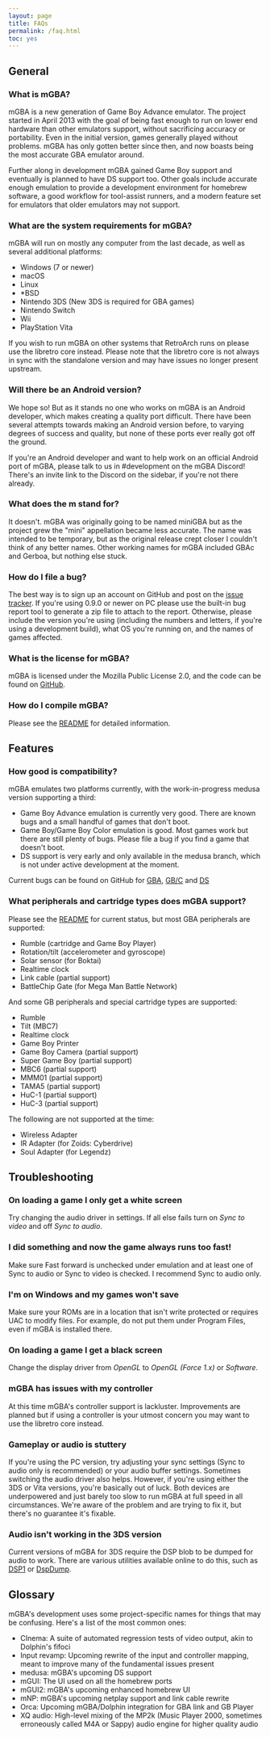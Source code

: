 ```yaml
---
layout: page
title: FAQs
permalink: /faq.html
toc: yes
---
```

## General

### What is mGBA?

mGBA is a new generation of Game Boy Advance emulator. The project started in April 2013 with the goal of being fast enough to run on lower end hardware than other emulators support, without sacrificing accuracy or portability. Even in the initial version, games generally played without problems. mGBA has only gotten better since then, and now boasts being the most accurate GBA emulator around.

Further along in development mGBA gained Game Boy support and eventually is planned to have DS support too. Other goals include accurate enough emulation to provide a development environment for homebrew software, a good workflow for tool-assist runners, and a modern feature set for emulators that older emulators may not support.

### What are the system requirements for mGBA?

mGBA will run on mostly any computer from the last decade, as well as several additional platforms:

- Windows (7 or newer)
- macOS
- Linux
- \*BSD
- Nintendo 3DS (New 3DS is required for GBA games)
- Nintendo Switch
- Wii
- PlayStation Vita

If you wish to run mGBA on other systems that RetroArch runs on please use the libretro core instead. Please note that the libretro core is not always in sync with the standalone version and may have issues no longer present upstream.

### Will there be an Android version?

We hope so! But as it stands no one who works on mGBA is an Android developer, which makes creating a quality port difficult. There have been several attempts towards making an Android version before, to varying degrees of success and quality, but none of these ports ever really got off the ground.

If you're an Android developer and want to help work on an official Android port of mGBA, please talk to us in #development on the mGBA Discord! There's an invite link to the Discord on the sidebar, if you're not there already.

### What does the m stand for?

It doesn't. mGBA was originally going to be named miniGBA but as the project grew the "mini" appellation became less accurate. The name was intended to be temporary, but as the original release crept closer I couldn't think of any better names. Other working names for mGBA included GBAc and Gerboa, but nothing else stuck.

### How do I file a bug?

The best way is to sign up an account on GitHub and post on the [issue tracker](https://github.com/mgba-emu/mgba/issues). If you're using 0.9.0 or newer on PC please use the built-in bug report tool to generate a zip file to attach to the report. Otherwise, please include the version you're using (including the numbers and letters, if you're using a development build), what OS you're running on, and the names of games affected.

### What is the license for mGBA?

mGBA is licensed under the Mozilla Public License 2.0, and the code can be found on [GitHub](https://github.com/mgba-emu/mgba).

### How do I compile mGBA?

Please see the [README](https://github.com/mgba-emu/mgba/blob/master/README.md) for detailed information.

## Features

### How good is compatibility?

mGBA emulates two platforms currently, with the work-in-progress medusa version supporting a third:

- Game Boy Advance emulation is currently very good. There are known bugs and a small handful of games that don't boot.
- Game Boy/Game Boy Color emulation is good. Most games work but there are still plenty of bugs. Please file a bug if you find a game that doesn't boot.
- DS support is very early and only available in the medusa branch, which is not under active development at the moment.

Current bugs can be found on GitHub for [GBA](https://github.com/mgba-emu/mgba/issues?q=is%3Aissue+is%3Aopen+label%3Aplatform%3AGBA), [GB/C](https://github.com/mgba-emu/mgba/issues?q=is%3Aissue+is%3Aopen+label%3Aplatform%3AGB%2FGBC) and [DS](https://github.com/mgba-emu/mgba/issues?q=is%3Aissue+is%3Aopen+label%3Aplatform%3ADS)

### What peripherals and cartridge types does mGBA support?

Please see the [README](https://github.com/mgba-emu/mgba/blob/master/README.md) for current status, but most GBA peripherals are supported:

- Rumble (cartridge and Game Boy Player)
- Rotation/tilt (accelerometer and gyroscope)
- Solar sensor (for Boktai)
- Realtime clock
- Link cable (partial support)
- BattleChip Gate (for Mega Man Battle Network)

And some GB peripherals and special cartridge types are supported:

- Rumble
- Tilt (MBC7)
- Realtime clock
- Game Boy Printer
- Game Boy Camera (partial support)
- Super Game Boy (partial support)
- MBC6 (partial support)
- MMM01 (partial support)
- TAMA5 (partial support)
- HuC-1 (partial support)
- HuC-3 (partial support)

The following are not supported at the time:

- Wireless Adapter
- IR Adapter (for Zoids: Cyberdrive)
- Soul Adapter (for Legendz)

## Troubleshooting

### On loading a game I only get a white screen

Try changing the audio driver in settings. If all else fails turn on _Sync to video_ and off _Sync to audio_.

### I did something and now the game always runs too fast!

Make sure Fast forward is unchecked under emulation and at least one of Sync to audio or Sync to video is checked. I recommend Sync to audio only.

### I'm on Windows and my games won't save

Make sure your ROMs are in a location that isn't write protected or requires UAC to modify files. For example, do not put them under Program Files, even if mGBA is installed there.

### On loading a game I get a black screen

Change the display driver from _OpenGL_ to _OpenGL (Force 1.x)_ or _Software_.

### mGBA has issues with my controller

At this time mGBA's controller support is lackluster. Improvements are planned but if using a controller is your utmost concern you may want to use the libretro core instead.

### Gameplay or audio is stuttery

If you're using the PC version, try adjusting your sync settings (Sync to audio only is recommended) or your audio buffer settings. Sometimes switching the audio driver also helps.
However, if you're using either the 3DS or Vita versions, you're basically out of luck. Both devices are underpowered and just barely too slow to run mGBA at full speed in all circumstances.
We're aware of the problem and are trying to fix it, but there's no guarantee it's fixable.

### Audio isn't working in the 3DS version

Current versions of mGBA for 3DS require the DSP blob to be dumped for audio to work. There are various utilities available online to do this, such as [DSP1](https://github.com/zoogie/DSP1/releases/latest) or [DspDump](https://github.com/Cruel/DspDump/releases/latest).

## Glossary

mGBA's development uses some project-specific names for things that may be confusing. Here's a list of the most common ones:

- CInema: A suite of automated regression tests of video output, akin to Dolphin's fifoci
- Input revamp: Upcoming rewrite of the input and controller mapping, meant to improve many of the fundamental issues present
- medusa: mGBA's upcoming DS support
- mGUI: The UI used on all the homebrew ports
- mGUI2: mGBA's upcoming enhanced homebrew UI
- mNP: mGBA's upcoming netplay support and link cable rewrite
- Orca: Upcoming mGBA/Dolphin integration for GBA link and GB Player
- XQ audio: High-level mixing of the MP2k (Music Player 2000, sometimes erroneously called M4A or Sappy) audio engine for higher quality audio
